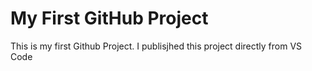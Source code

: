 # My First GitHub Project
This is my first Github Project. I publisjhed this project directly from VS Code
